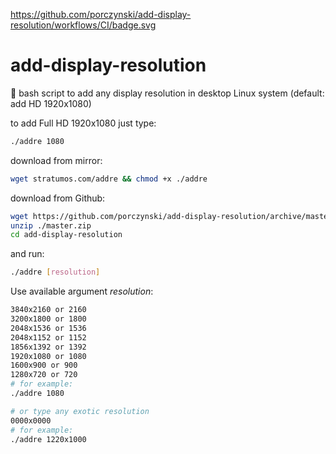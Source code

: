 https://github.com/porczynski/add-display-resolution/workflows/CI/badge.svg

# add-display-resolution
🔮 bash script to add any display resolution in desktop Linux system (default: add HD 1920x1080)

to add Full HD 1920x1080 just type:

``` bash
./addre 1080
```
download from mirror:
``` bash
wget stratumos.com/addre && chmod +x ./addre
```

download from Github:
``` bash
wget https://github.com/porczynski/add-display-resolution/archive/master.zip
unzip ./master.zip
cd add-display-resolution
```
and run:
``` bash
./addre [resolution]
```

Use available argument _resolution_:
``` bash
3840x2160 or 2160
3200x1800 or 1800
2048x1536 or 1536
2048x1152 or 1152
1856x1392 or 1392
1920x1080 or 1080
1600x900 or 900
1280x720 or 720
# for example:
./addre 1080

# or type any exotic resolution
0000x0000
# for example:
./addre 1220x1000
```
